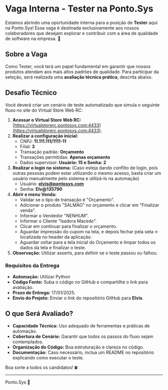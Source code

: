 # Vaga Interna - Tester na Ponto.Sys

Estamos abrindo uma oportunidade interna para a posição de **Tester** aqui na Ponto.Sys! Essa vaga é destinada exclusivamente aos nossos colaboradores que desejam explorar e contribuir com a área de qualidade de software na empresa. 🚀

## Sobre a Vaga

Como Tester, você terá um papel fundamental em garantir que nossos produtos atendam aos mais altos padrões de qualidade. Para participar da seleção, será realizada uma **avaliação técnica prática**, descrita abaixo.

## Desafio Técnico

Você deverá criar um cenário de teste automatizado que simula o seguinte fluxo no site do Virtual Store Web RC:

1. **Acessar o Virtual Store Web RC:** [https://virtualstorerc.pontosys.com:4433](https://virtualstorerc.pontosys.com:4433).
2. **Realizar a configuração inicial:**
   - CNPJ: **11.111.111/1111-11**
   - Filial: **3**
   - Transação padrão: **Orçamento**
   - Transações permitidas: **Apenas orçamento**
   - Dados supervisor: **Usuário: 15 e Senha: 2**
3. **Realizar o login no sistema:** (Caso esteja dando conflito de login, pois outras pessoas podem estar utilizando o mesmo acesso, basta criar um usuário manualmente pelo sistema e utilizá-lo na automação)
   - Usuário: **elvis@pontosys.com**
   - Senha: **Elv@135790**
4. **Abrir o menu Venda:**
   - Validar se o tipo de transação é "Orçamento".
   - Adicionar o produto "SALMÃO" no orçamento e clicar em "Finalizar venda".
   - Informar o Vendedor "NENHUM".
   - Informar o Cliente "Isadora Macedo".
   - Clicar em continuar para finalizar o orçamento.
   - Aguardar impressão do cupom na tela, e depois fechar pela seta <- localizada no header da aplicação.
   - Aguardar voltar para a tela inicial do Orçamento e limpar todos os dados da tela e finalizar o teste.
5. **Observação:** Utilizar asserts, para definir se o teste passou ou falhou.

### Requisitos da Entrega

- **Automação:** Utilizar Python
- **Código Fonte:** Suba o código no GitHub e compartilhe o link para avaliação.
- **Prazo de Entrega:** 17/01/2025.
- **Envio do Projeto:** Enviar o link do repositório GitHub para **Elvis**.

## O que Será Avaliado?

- **Capacidade Técnica:** Uso adequado de ferramentas e práticas de automação.
- **Cobertura de Cenário:** Garantir que todos os passos do fluxo sejam contemplados.
- **Organização do Código:** Boa estruturação e clareza no código.
- **Documentação:** Caso necessário, inclua um README no repositório explicando como executar o teste.

Boa sorte a todos os candidatos! 🍀

---
Ponto.Sys 🚀
